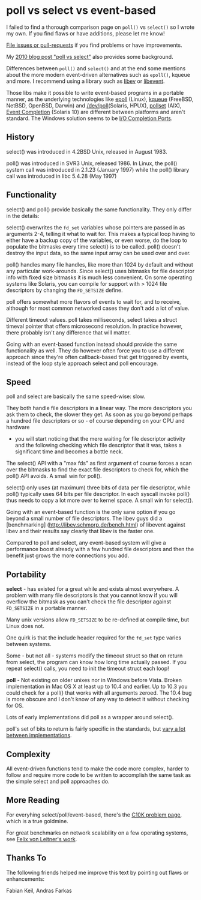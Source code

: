 # poll vs select vs event-based

 I failed to find a thorough comparison page on `poll()` vs `select()` so I
 wrote my own. If you find flaws or have additions, please let me know!

 [File issues or pull-requests](https://github.com/bagder/docs) if you find
 problems or have improvements.

 My [2010 blog post "poll vs
 select"](https://daniel.haxx.se/blog/2010/07/17/poll-vs-select/) also
 provides some background.

 Differences between `poll()` and `select()` and at the end some mentions
 about the more modern event-driven alternatives such as `epoll()`, kqueue and
 more. I recommend using a library such as
 [libev](http://software.schmorp.de/pkg/libev.html) or
 [libevent](http://www.monkey.org/~provos/libevent/).

 Those libs make it possible to write event-based programs in a portable
 manner, as the underlying technologies like
 [epoll](http://www.kernel.org/doc/man-pages/online/pages/man4/epoll.4.html)
 (Linux), [kqueue](http://en.wikipedia.org/wiki/Kqueue) (FreeBSD, NetBSD,
 OpenBSD, Darwin) and
 [/dev/poll](http://developers.sun.com/solaris/articles/polling_efficient.html)(Solaris,
 HPUX),
 [pollset](http://www.ibm.com/developerworks/aix/library/au-pollset/index.html)
 (AIX), [Event
 Completion](http://developers.sun.com/solaris/articles/event_completion.html)
 (Solaris 10) are different between platforms and aren't standard. The Windows
 solution seems to be [I/O Completion
 Ports](http://msdn.microsoft.com/en-us/library/aa365198%28VS.85%29.aspx).

## History

 select() was introduced in 4.2BSD Unix, released in August 1983.

 poll() was introduced in SVR3 Unix, released 1986. In Linux, the poll()
 system call was introduced in 2.1.23 (January 1997) while the poll() library
 call was introduced in libc 5.4.28 (May 1997)

## Functionality

 select() and poll() provide basically the same functionality. They only
 differ in the details:

 select() overwrites the `fd_set` variables whose pointers are passed in as
 arguments 2-4, telling it what to wait for. This makes a typical loop having
 to either have a backup copy of the variables, or even worse, do the loop to
 populate the bitmasks every time select() is to be called. poll() doesn't
 destroy the input data, so the same input array can be used over and over.

 poll() handles many file handles, like more than 1024 by default and without
 any particular work-arounds. Since select() uses bitmasks for file descriptor
 info with fixed size bitmasks it is much less convenient. On some operating
 systems like Solaris, you can compile for support with > 1024 file
 descriptors by changing the `FD_SETSIZE` define.

 poll offers somewhat more flavors of events to wait for, and to receive,
 although for most common networked cases they don't add a lot of value.

 Different timeout values. poll takes milliseconds, select takes a struct
 timeval pointer that offers microsecond resolution. In practice however,
 there probably isn't any difference that will matter.

 Going with an event-based function instead should provide the same
 functionality as well. They do however often force you to use a different
 approach since they're often callback-based that get triggered by events,
 instead of the loop style approach select and poll encourage.

## Speed

 poll and select are basically the same speed-wise: slow.

 They both handle file descriptors in a linear way. The more descriptors you
 ask them to check, the slower they get. As soon as you go beyond perhaps a
 hundred file descriptors or so - of course depending on your CPU and hardware
 - you will start noticing that the mere waiting for file descriptor activity
 and the following checking which file descriptor that it was, takes a
 significant time and becomes a bottle neck.

 The select() API with a "max fds" as first argument of course forces a scan
 over the bitmasks to find the exact file descriptors to check for, which the
 poll() API avoids. A small win for poll().

 select() only uses (at maximum) three bits of data per file descriptor, while
 poll() typically uses 64 bits per file descriptor. In each syscall invoke
 poll() thus needs to copy a lot more over to kernel space. A small win for
 select().

 Going with an event-based function is the only sane option if you go beyond a
 small number of file descriptors. The libev guys did a [benchmarking]
 (http://libev.schmorp.de/bench.html) of libevent against libev and their
 results say clearly that libev is the faster one.

 Compared to poll and select, any event-based system will give a performance
 boost already with a few hundred file descriptors and then the benefit just
 grows the more connections you add.

## Portability

 **select** - has existed for a great while and exists almost everywhere. A
 problem with many file descriptors is that you cannot know if you will
 overflow the bitmask as you can't check the file descriptor against
 `FD_SETSIZE` in a portable manner.
 
 Many unix versions allow `FD_SETSIZE` to be re-defined at compile time, but
 Linux does not.

 One quirk is that the include header required for the `fd_set` type
 varies between systems.

 Some - but not all - systems modify the timeout struct so that on return from
 select, the program can know how long time actually passed. If you repeat
 select() calls, you need to init the timeout struct each loop!

 **poll** - Not existing on older unixes nor in Windows before Vista. Broken
 implementation in Mac OS X at least up to 10.4 and earlier. Up to 10.3 you
 could check for a poll() that works with all arguments zeroed. The 10.4 bug
 is more obscure and I don't know of any way to detect it without checking for
 OS.

 Lots of early implementations did poll as a wrapper around select().

 poll's set of bits to return is fairly specific in the standards, but [vary a
 lot between
 implementations](http://www.greenend.org.uk/rjk/2001/06/poll.html).

## Complexity

 All event-driven functions tend to make the code more complex, harder to
 follow and require more code to be written to accomplish the same task as the
 simple select and poll approaches do.

## More Reading

 For everyhing select/poll/event-based, there's the [C10K problem
 page](http://www.kegel.com/c10k.html), which is a true goldmine.

 For great benchmarks on network scalability on a few operating systems, see
 [Felix von Leitner's work](http://bulk.fefe.de/scalability/).

## Thanks To

 The following friends helped me improve this text by pointing out flaws or
 enhancements:

 Fabian Keil, Andras Farkas

